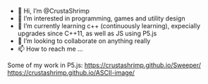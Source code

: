- 👋 Hi, I’m @CrustaShrimp
- 👀 I’m interested in programming, games and utility design
- 🌱 I’m currently learning c++ (continuously learning), expecially upgrades since C++11, as well as JS using P5.js
- 💞️ I’m looking to collaborate on anything really
- 📫 How to reach me ...

Some of my work in P5.js:
https://crustashrimp.github.io/Sweeper/
https://crustashrimp.github.io/ASCII-image/

<!---
CrustaShrimp/CrustaShrimp is a ✨ special ✨ repository because its `README.md` (this file) appears on your GitHub profile.
You can click the Preview link to take a look at your changes.
--->
